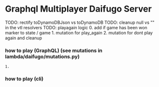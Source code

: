 # Graphql Multiplayer Daifugo Server

TODO: rectify toDynamoDBJson vs toDynamoDB
TODO: cleanup null vs "" in the vtl resolvers
TODO: playagain logic
        0. add if game has been won marker to state / game
        1. mutation for play_again
        2. mutation for dont play again and cleanup



### how to play (GraphQL) (see mutations in lambda/daifugo/mutations.py)

    1. 


### how to play (cli)